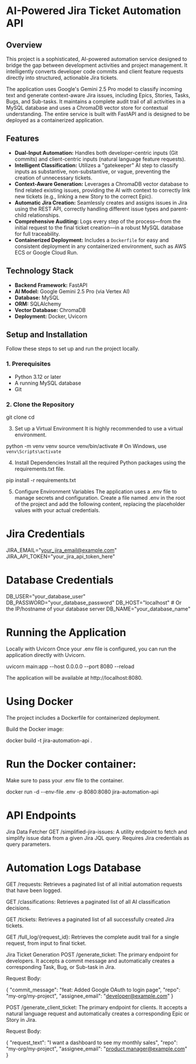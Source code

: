 # AI-Powered Jira Ticket Automation API

## Overview

This project is a sophisticated, AI-powered automation service designed to bridge the gap between development activities and project management. It intelligently converts developer code commits and client feature requests directly into structured, actionable Jira tickets.

The application uses Google's Gemini 2.5 Pro model to classify incoming text and generate context-aware Jira issues, including Epics, Stories, Tasks, Bugs, and Sub-tasks. It maintains a complete audit trail of all activities in a MySQL database and uses a ChromaDB vector store for contextual understanding. The entire service is built with FastAPI and is designed to be deployed as a containerized application.

## Features

- **Dual-Input Automation:** Handles both developer-centric inputs (Git commits) and client-centric inputs (natural language feature requests).
- **Intelligent Classification:** Utilizes a "gatekeeper" AI step to classify inputs as substantive, non-substantive, or vague, preventing the creation of unnecessary tickets.
- **Context-Aware Generation:** Leverages a ChromaDB vector database to find related existing issues, providing the AI with context to correctly link new tickets (e.g., linking a new Story to the correct Epic).
- **Automatic Jira Creation:** Seamlessly creates and assigns issues in Jira using the REST API, correctly handling different issue types and parent-child relationships.
- **Comprehensive Auditing:** Logs every step of the process—from the initial request to the final ticket creation—in a robust MySQL database for full traceability.
- **Containerized Deployment:** Includes a `Dockerfile` for easy and consistent deployment in any containerized environment, such as AWS ECS or Google Cloud Run.

## Technology Stack

- **Backend Framework:** FastAPI
- **AI Model:** Google Gemini 2.5 Pro (via Vertex AI)
- **Database:** MySQL
- **ORM:** SQLAlchemy
- **Vector Database:** ChromaDB
- **Deployment:** Docker, Uvicorn

## Setup and Installation

Follow these steps to set up and run the project locally.

### 1. Prerequisites

- Python 3.12 or later
- A running MySQL database
- Git

### 2. Clone the Repository

git clone <your-repository-url>
cd <your-repository-directory>

3. Set up a Virtual Environment
It is highly recommended to use a virtual environment.

python -m venv venv
source venv/bin/activate  # On Windows, use `venv\Scripts\activate`

4. Install Dependencies
Install all the required Python packages using the requirements.txt file.

pip install -r requirements.txt

5. Configure Environment Variables
The application uses a .env file to manage secrets and configuration. Create a file named .env in the root of the project and add the following content, replacing the placeholder values with your actual credentials.

# Jira Credentials
JIRA_EMAIL="your_jira_email@example.com"
JIRA_API_TOKEN="your_jira_api_token_here"

# Database Credentials
DB_USER="your_database_user"
DB_PASSWORD="your_database_password"
DB_HOST="localhost" # Or the IP/hostname of your database server
DB_NAME="your_database_name"

# Running the Application
Locally with Uvicorn
Once your .env file is configured, you can run the application directly with Uvicorn.

uvicorn main:app --host 0.0.0.0 --port 8080 --reload

The application will be available at http://localhost:8080.

# Using Docker
The project includes a Dockerfile for containerized deployment.

Build the Docker image:

docker build -t jira-automation-api .

# Run the Docker container:
Make sure to pass your .env file to the container.

docker run -d --env-file .env -p 8080:8080 jira-automation-api

# API Endpoints
Jira Data Fetcher
GET /simplified-jira-issues: A utility endpoint to fetch and simplify issue data from a given Jira JQL query. Requires Jira credentials as query parameters.

# Automation Logs Database
GET /requests: Retrieves a paginated list of all initial automation requests that have been logged.

GET /classifications: Retrieves a paginated list of all AI classification decisions.

GET /tickets: Retrieves a paginated list of all successfully created Jira tickets.

GET /full_log/{request_id}: Retrieves the complete audit trail for a single request, from input to final ticket.

Jira Ticket Generation
POST /generate_ticket: The primary endpoint for developers. It accepts a commit message and automatically creates a corresponding Task, Bug, or Sub-task in Jira.

Request Body:

{
  "commit_message": "feat: Added Google OAuth to login page",
  "repo": "my-org/my-project",
  "assignee_email": "developer@example.com"
}

POST /generate_client_ticket: The primary endpoint for clients. It accepts a natural language request and automatically creates a corresponding Epic or Story in Jira.

Request Body:

{
  "request_text": "I want a dashboard to see my monthly sales",
  "repo": "my-org/my-project",
  "assignee_email": "product.manager@example.com"
}
